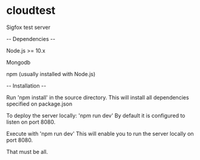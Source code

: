 # cloudtest
Sigfox test server

-- Dependencies --

Node.js >= 10.x 

Mongodb

npm (usually installed with Node.js)

-- Installation --

Run 'npm install' in the source directory. This will install all dependencies specified on package.json

To deploy the server locally: 'npm run dev'
By default it is configured to listen on port 8080.

Execute with 'npm run dev'
This will enable you to run the server locally on port 8080.

That must be all.
